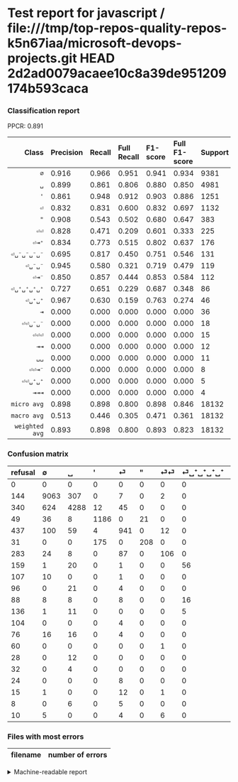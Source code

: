 # Test report for javascript / file:///tmp/top-repos-quality-repos-k5n67iaa/microsoft-devops-projects.git HEAD 2d2ad0079acaee10c8a39de951209174b593caca

### Classification report

PPCR: 0.891

| Class | Precision | Recall | Full Recall | F1-score | Full F1-score | Support | Full Support | PPCR |
|------:|:----------|:-------|:------------|:---------|:---------|:--------|:-------------|:-----|
| `∅` | 0.916| 0.966| 0.951| 0.941| 0.934| 9381| 9525| 0.985 |
| `␣` | 0.899| 0.861| 0.806| 0.880| 0.850| 4981| 5321| 0.936 |
| `'` | 0.861| 0.948| 0.912| 0.903| 0.886| 1251| 1300| 0.962 |
| `⏎` | 0.832| 0.831| 0.600| 0.832| 0.697| 1132| 1569| 0.721 |
| `"` | 0.908| 0.543| 0.502| 0.680| 0.647| 383| 414| 0.925 |
| `⏎⏎` | 0.828| 0.471| 0.209| 0.601| 0.333| 225| 508| 0.443 |
| `⏎⇥⁺` | 0.834| 0.773| 0.515| 0.802| 0.637| 176| 264| 0.667 |
| `⏎␣⁻␣⁻␣⁻␣⁻` | 0.695| 0.817| 0.450| 0.751| 0.546| 131| 238| 0.550 |
| `⏎␣⁻␣⁻` | 0.945| 0.580| 0.321| 0.719| 0.479| 119| 215| 0.553 |
| `⏎⇥⁻` | 0.850| 0.857| 0.444| 0.853| 0.584| 112| 216| 0.519 |
| `⏎␣⁺␣⁺␣⁺␣⁺` | 0.727| 0.651| 0.229| 0.687| 0.348| 86| 245| 0.351 |
| `⏎␣⁺␣⁺` | 0.967| 0.630| 0.159| 0.763| 0.274| 46| 182| 0.253 |
| `⇥` | 0.000| 0.000| 0.000| 0.000| 0.000| 36| 112| 0.321 |
| `⏎⏎␣⁻␣⁻` | 0.000| 0.000| 0.000| 0.000| 0.000| 18| 33| 0.545 |
| `⏎⏎⏎` | 0.000| 0.000| 0.000| 0.000| 0.000| 15| 25| 0.600 |
| `⇥⇥` | 0.000| 0.000| 0.000| 0.000| 0.000| 12| 40| 0.300 |
| `␣␣` | 0.000| 0.000| 0.000| 0.000| 0.000| 11| 19| 0.579 |
| `⏎⏎⇥⁻` | 0.000| 0.000| 0.000| 0.000| 0.000| 8| 32| 0.250 |
| `⏎⏎␣⁺␣⁺` | 0.000| 0.000| 0.000| 0.000| 0.000| 5| 65| 0.077 |
| `⇥⇥⇥` | 0.000| 0.000| 0.000| 0.000| 0.000| 4| 36| 0.111 |
| `micro avg` | 0.898| 0.898| 0.800| 0.898| 0.846| 18132| 20359| 0.891 |
| `macro avg` | 0.513| 0.446| 0.305| 0.471| 0.361| 18132| 20359| 0.891 |
| `weighted avg` | 0.893| 0.898| 0.800| 0.893| 0.823| 18132| 20359| 0.891 |

### Confusion matrix

|refusal|  ∅| ␣| '| ⏎| "| ⏎⏎| ⏎␣⁺␣⁺␣⁺␣⁺| ⏎␣⁻␣⁻␣⁻␣⁻| ⏎␣⁻␣⁻| ⏎⇥⁺| ⏎␣⁺␣⁺| ⏎⇥⁻| ⇥| ⏎⏎␣⁺␣⁺| ⇥⇥| ⇥⇥⇥| ⏎⏎⇥⁻| ⏎⏎␣⁻␣⁻| ␣␣| ⏎⏎⏎| 
|:---|:---|:---|:---|:---|:---|:---|:---|:---|:---|:---|:---|:---|:---|:---|:---|:---|:---|:---|:---|:---|
|0 |0 |0 |0 |0 |0 |0 |0 |0 |0 |0 |0 |0 |0 |0 |0 |0 |0 |0 |0 |0 |
|144 |9063 |307 |0 |7 |0 |2 |0 |2 |0 |0 |0 |0 |0 |0 |0 |0 |0 |0 |0 |0 |
|340 |624 |4288 |12 |45 |0 |0 |0 |0 |0 |12 |0 |0 |0 |0 |0 |0 |0 |0 |0 |0 |
|49 |36 |8 |1186 |0 |21 |0 |0 |0 |0 |0 |0 |0 |0 |0 |0 |0 |0 |0 |0 |0 |
|437 |100 |59 |4 |941 |0 |12 |0 |4 |0 |4 |0 |8 |0 |0 |0 |0 |0 |0 |0 |0 |
|31 |0 |0 |175 |0 |208 |0 |0 |0 |0 |0 |0 |0 |0 |0 |0 |0 |0 |0 |0 |0 |
|283 |24 |8 |0 |87 |0 |106 |0 |0 |0 |0 |0 |0 |0 |0 |0 |0 |0 |0 |0 |0 |
|159 |1 |20 |0 |1 |0 |0 |56 |0 |0 |7 |1 |0 |0 |0 |0 |0 |0 |0 |0 |0 |
|107 |10 |0 |0 |1 |0 |0 |0 |107 |4 |0 |0 |9 |0 |0 |0 |0 |0 |0 |0 |0 |
|96 |0 |21 |0 |4 |0 |0 |0 |25 |69 |0 |0 |0 |0 |0 |0 |0 |0 |0 |0 |0 |
|88 |8 |8 |0 |8 |0 |0 |16 |0 |0 |136 |0 |0 |0 |0 |0 |0 |0 |0 |0 |0 |
|136 |1 |11 |0 |0 |0 |0 |5 |0 |0 |0 |29 |0 |0 |0 |0 |0 |0 |0 |0 |0 |
|104 |0 |0 |0 |4 |0 |0 |0 |12 |0 |0 |0 |96 |0 |0 |0 |0 |0 |0 |0 |0 |
|76 |16 |16 |0 |4 |0 |0 |0 |0 |0 |0 |0 |0 |0 |0 |0 |0 |0 |0 |0 |0 |
|60 |0 |0 |0 |0 |0 |1 |0 |0 |0 |4 |0 |0 |0 |0 |0 |0 |0 |0 |0 |0 |
|28 |0 |12 |0 |0 |0 |0 |0 |0 |0 |0 |0 |0 |0 |0 |0 |0 |0 |0 |0 |0 |
|32 |0 |4 |0 |0 |0 |0 |0 |0 |0 |0 |0 |0 |0 |0 |0 |0 |0 |0 |0 |0 |
|24 |0 |0 |0 |8 |0 |0 |0 |0 |0 |0 |0 |0 |0 |0 |0 |0 |0 |0 |0 |0 |
|15 |1 |0 |0 |12 |0 |1 |0 |4 |0 |0 |0 |0 |0 |0 |0 |0 |0 |0 |0 |0 |
|8 |0 |6 |0 |5 |0 |0 |0 |0 |0 |0 |0 |0 |0 |0 |0 |0 |0 |0 |0 |0 |
|10 |5 |0 |0 |4 |0 |6 |0 |0 |0 |0 |0 |0 |0 |0 |0 |0 |0 |0 |0 |0 |

### Files with most errors

| filename | number of errors|
|:----:|:-----|

<details>
    <summary>Machine-readable report</summary>
```json
{
  "cl_report": {"\"": {"f1-score": 0.6797385620915034, "precision": 0.9082969432314411, "recall": 0.5430809399477807, "support": 383}, "\u0027": {"f1-score": 0.9025875190258752, "precision": 0.8612926652142339, "recall": 0.9480415667466027, "support": 1251}, "macro avg": {"f1-score": 0.47052200065847016, "precision": 0.5131693404026768, "recall": 0.44642861187937566, "support": 18132}, "micro avg": {"f1-score": 0.8981358923450253, "precision": 0.8981358923450253, "recall": 0.8981358923450253, "support": 18132}, "weighted avg": {"f1-score": 0.8927127389998284, "precision": 0.8925111376255376, "recall": 0.8981358923450253, "support": 18132}, "\u21e5": {"f1-score": 0.0, "precision": 0.0, "recall": 0.0, "support": 36}, "\u21e5\u21e5": {"f1-score": 0.0, "precision": 0.0, "recall": 0.0, "support": 12}, "\u21e5\u21e5\u21e5": {"f1-score": 0.0, "precision": 0.0, "recall": 0.0, "support": 4}, "\u2205": {"f1-score": 0.9406331084587443, "precision": 0.9164728486196785, "recall": 0.9661016949152542, "support": 9381}, "\u23ce": {"f1-score": 0.831639416703491, "precision": 0.8320070733863837, "recall": 0.8312720848056537, "support": 1132}, "\u23ce\u21e5\u207a": {"f1-score": 0.8023598820058997, "precision": 0.8343558282208589, "recall": 0.7727272727272727, "support": 176}, "\u23ce\u21e5\u207b": {"f1-score": 0.8533333333333332, "precision": 0.8495575221238938, "recall": 0.8571428571428571, "support": 112}, "\u23ce\u23ce": {"f1-score": 0.6005665722379604, "precision": 0.828125, "recall": 0.4711111111111111, "support": 225}, "\u23ce\u23ce\u21e5\u207b": {"f1-score": 0.0, "precision": 0.0, "recall": 0.0, "support": 8}, "\u23ce\u23ce\u23ce": {"f1-score": 0.0, "precision": 0.0, "recall": 0.0, "support": 15}, "\u23ce\u23ce\u2423\u207a\u2423\u207a": {"f1-score": 0.0, "precision": 0.0, "recall": 0.0, "support": 5}, "\u23ce\u23ce\u2423\u207b\u2423\u207b": {"f1-score": 0.0, "precision": 0.0, "recall": 0.0, "support": 18}, "\u23ce\u2423\u207a\u2423\u207a": {"f1-score": 0.763157894736842, "precision": 0.9666666666666667, "recall": 0.6304347826086957, "support": 46}, "\u23ce\u2423\u207a\u2423\u207a\u2423\u207a\u2423\u207a": {"f1-score": 0.6871165644171779, "precision": 0.7272727272727273, "recall": 0.6511627906976745, "support": 86}, "\u23ce\u2423\u207b\u2423\u207b": {"f1-score": 0.7187500000000001, "precision": 0.9452054794520548, "recall": 0.5798319327731093, "support": 119}, "\u23ce\u2423\u207b\u2423\u207b\u2423\u207b\u2423\u207b": {"f1-score": 0.750877192982456, "precision": 0.6948051948051948, "recall": 0.816793893129771, "support": 131}, "\u2423": {"f1-score": 0.8796799671761206, "precision": 0.8993288590604027, "recall": 0.8608713109817305, "support": 4981}, "\u2423\u2423": {"f1-score": 0.0, "precision": 0.0, "recall": 0.0, "support": 11}},
  "cl_report_full": {"\"": {"f1-score": 0.6469673405909798, "precision": 0.9082969432314411, "recall": 0.5024154589371981, "support": 414}, "\u0027": {"f1-score": 0.886066492342174, "precision": 0.8612926652142339, "recall": 0.9123076923076923, "support": 1300}, "macro avg": {"f1-score": 0.36070900068441947, "precision": 0.5131693404026768, "recall": 0.30492536817941157, "support": 20359}, "micro avg": {"f1-score": 0.8461718323763997, "precision": 0.8981358923450253, "recall": 0.7998919396826956, "support": 20359}, "weighted avg": {"f1-score": 0.8232726125735242, "precision": 0.8774019877681833, "recall": 0.7998919396826956, "support": 20359}, "\u21e5": {"f1-score": 0.0, "precision": 0.0, "recall": 0.0, "support": 112}, "\u21e5\u21e5": {"f1-score": 0.0, "precision": 0.0, "recall": 0.0, "support": 40}, "\u21e5\u21e5\u21e5": {"f1-score": 0.0, "precision": 0.0, "recall": 0.0, "support": 36}, "\u2205": {"f1-score": 0.9336561244462759, "precision": 0.9164728486196785, "recall": 0.951496062992126, "support": 9525}, "\u23ce": {"f1-score": 0.697037037037037, "precision": 0.8320070733863837, "recall": 0.5997450605481198, "support": 1569}, "\u23ce\u21e5\u207a": {"f1-score": 0.6370023419203746, "precision": 0.8343558282208589, "recall": 0.5151515151515151, "support": 264}, "\u23ce\u21e5\u207b": {"f1-score": 0.5835866261398176, "precision": 0.8495575221238938, "recall": 0.4444444444444444, "support": 216}, "\u23ce\u23ce": {"f1-score": 0.33333333333333326, "precision": 0.828125, "recall": 0.20866141732283464, "support": 508}, "\u23ce\u23ce\u21e5\u207b": {"f1-score": 0.0, "precision": 0.0, "recall": 0.0, "support": 32}, "\u23ce\u23ce\u23ce": {"f1-score": 0.0, "precision": 0.0, "recall": 0.0, "support": 25}, "\u23ce\u23ce\u2423\u207a\u2423\u207a": {"f1-score": 0.0, "precision": 0.0, "recall": 0.0, "support": 65}, "\u23ce\u23ce\u2423\u207b\u2423\u207b": {"f1-score": 0.0, "precision": 0.0, "recall": 0.0, "support": 33}, "\u23ce\u2423\u207a\u2423\u207a": {"f1-score": 0.2735849056603773, "precision": 0.9666666666666667, "recall": 0.15934065934065933, "support": 182}, "\u23ce\u2423\u207a\u2423\u207a\u2423\u207a\u2423\u207a": {"f1-score": 0.34782608695652173, "precision": 0.7272727272727273, "recall": 0.22857142857142856, "support": 245}, "\u23ce\u2423\u207b\u2423\u207b": {"f1-score": 0.47916666666666663, "precision": 0.9452054794520548, "recall": 0.3209302325581395, "support": 215}, "\u23ce\u2423\u207b\u2423\u207b\u2423\u207b\u2423\u207b": {"f1-score": 0.5459183673469388, "precision": 0.6948051948051948, "recall": 0.4495798319327731, "support": 238}, "\u2423": {"f1-score": 0.8500346912478937, "precision": 0.8993288590604027, "recall": 0.8058635594813005, "support": 5321}, "\u2423\u2423": {"f1-score": 0.0, "precision": 0.0, "recall": 0.0, "support": 19}},
  "ppcr": 0.8906134878923326
}
```
</details>
